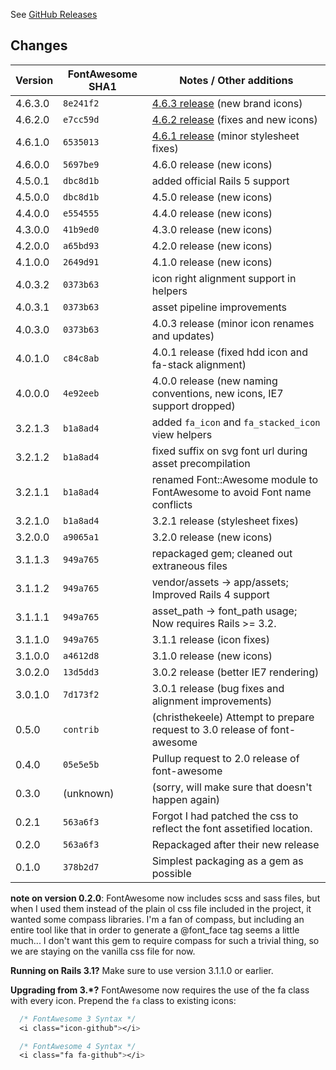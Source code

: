 See [GitHub Releases](https://github.com/bokmann/font-awesome-rails/releases)

## Changes

| Version | FontAwesome SHA1 | Notes / Other additions                                            |
|---------|------------------|--------------------------------------------------------------------|
| 4.6.3.0 | `8e241f2` | [4.6.3 release](https://github.com/FortAwesome/Font-Awesome/pull/9189) (new brand icons)        |
| 4.6.2.0 | `e7cc59d` | [4.6.2 release](https://github.com/FortAwesome/Font-Awesome/pull/9117) (fixes and new icons)    |
| 4.6.1.0 | `6535013` | [4.6.1 release](https://github.com/FortAwesome/Font-Awesome/pull/8962) (minor stylesheet fixes) |
| 4.6.0.0 | `5697be9` | 4.6.0 release (new icons)                                                 |
| 4.5.0.1 | `dbc8d1b` | added official Rails 5 support                                            |
| 4.5.0.0 | `dbc8d1b` | 4.5.0 release (new icons)                                                 |
| 4.4.0.0 | `e554555` | 4.4.0 release (new icons)                                                 |
| 4.3.0.0 | `41b9ed0` | 4.3.0 release (new icons)                                                 |
| 4.2.0.0 | `a65bd93` | 4.2.0 release (new icons)                                                 |
| 4.1.0.0 | `2649d91` | 4.1.0 release (new icons)                                                 |
| 4.0.3.2 | `0373b63` | icon right alignment support in helpers                                   |
| 4.0.3.1 | `0373b63` | asset pipeline improvements                                               |
| 4.0.3.0 | `0373b63` | 4.0.3 release (minor icon renames and updates)                            |
| 4.0.1.0 | `c84c8ab` | 4.0.1 release (fixed hdd icon and fa-stack alignment)                     |
| 4.0.0.0 | `4e92eeb` | 4.0.0 release (new naming conventions, new icons, IE7 support dropped)    |
| 3.2.1.3 | `b1a8ad4` | added `fa_icon` and `fa_stacked_icon` view helpers                        |
| 3.2.1.2 | `b1a8ad4` | fixed suffix on svg font url during asset precompilation                  |
| 3.2.1.1 | `b1a8ad4` | renamed Font::Awesome module to FontAwesome to avoid Font name conflicts  |
| 3.2.1.0 | `b1a8ad4` | 3.2.1 release (stylesheet fixes)                                          |
| 3.2.0.0 | `a9065a1` | 3.2.0 release (new icons)                                                 |
| 3.1.1.3 | `949a765` | repackaged gem; cleaned out extraneous files                              |
| 3.1.1.2 | `949a765` | vendor/assets -> app/assets; Improved Rails 4 support                     |
| 3.1.1.1 | `949a765` | asset_path -> font_path usage; Now requires Rails >= 3.2.                 |
| 3.1.1.0 | `949a765` | 3.1.1 release (icon fixes)                                                |
| 3.1.0.0 | `a4612d8` | 3.1.0 release (new icons)                                                 |
| 3.0.2.0 | `13d5dd3` | 3.0.2 release (better IE7 rendering)                                      |
| 3.0.1.0 | `7d173f2` | 3.0.1 release (bug fixes and alignment improvements)                      |
|   0.5.0 | `contrib` | (christhekeele) Attempt to prepare request to 3.0 release of font-awesome |
|   0.4.0 | `05e5e5b` | Pullup request to 2.0 release of font-awesome                             |
|   0.3.0 | (unknown) | (sorry, will make sure that doesn't happen again)                         |
|   0.2.1 | `563a6f3` | Forgot I had patched the css to reflect the font assetified location.     |
|   0.2.0 | `563a6f3` | Repackaged after their new release                                        |
|   0.1.0 | `378b2d7` | Simplest packaging as a gem as possible                                   |

**note on version 0.2.0**: FontAwesome now includes scss and sass files, but
when I used them instead of the plain ol css file included in the project, it
wanted some compass libraries.  I'm a fan of compass, but including an entire
tool like that in order to generate a @font_face tag seems a little much... I
don't want this gem to require compass for such a trivial thing, so we are
staying on the vanilla css file for now.

**Running on Rails 3.1?** Make sure to use version 3.1.1.0 or earlier.

**Upgrading from 3.*?** FontAwesome now requires the use of the fa class
with every icon. Prepend the `fa` class to existing icons:

```css
  /* FontAwesome 3 Syntax */
  <i class="icon-github"></i>

  /* FontAwesome 4 Syntax */
  <i class="fa fa-github"></i>
```
